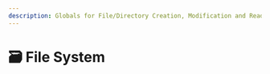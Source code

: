 ```yaml
---
description: Globals for File/Directory Creation, Modification and Reading
---
```


# 🗃️ File System

